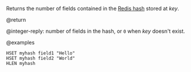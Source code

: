 Returns the number of fields contained in the [Redis hash](/docs/data-types/hashes) stored at _key_.

@return

@integer-reply: number of fields in the hash, or `0` when _key_ doesn't exist.

@examples

```cli
HSET myhash field1 "Hello"
HSET myhash field2 "World"
HLEN myhash
```
